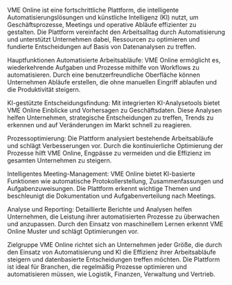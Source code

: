 VME Online ist eine fortschrittliche Plattform, die intelligente Automatisierungslösungen und künstliche Intelligenz (KI) nutzt, um Geschäftsprozesse, Meetings und operative Abläufe effizienter zu gestalten. Die Plattform vereinfacht den Arbeitsalltag durch Automatisierung und unterstützt Unternehmen dabei, Ressourcen zu optimieren und fundierte Entscheidungen auf Basis von Datenanalysen zu treffen.

Hauptfunktionen
Automatisierte Arbeitsabläufe: VME Online ermöglicht es, wiederkehrende Aufgaben und Prozesse mithilfe von Workflows zu automatisieren. Durch eine benutzerfreundliche Oberfläche können Unternehmen Abläufe erstellen, die ohne manuellen Eingriff ablaufen und die Produktivität steigern.

KI-gestützte Entscheidungsfindung: Mit integrierten KI-Analysetools bietet VME Online Einblicke und Vorhersagen zu Geschäftsdaten. Diese Analysen helfen Unternehmen, strategische Entscheidungen zu treffen, Trends zu erkennen und auf Veränderungen im Markt schnell zu reagieren.

Prozessoptimierung: Die Plattform analysiert bestehende Arbeitsabläufe und schlägt Verbesserungen vor. Durch die kontinuierliche Optimierung der Prozesse hilft VME Online, Engpässe zu vermeiden und die Effizienz im gesamten Unternehmen zu steigern.

Intelligentes Meeting-Management: VME Online bietet KI-basierte Funktionen wie automatische Protokollerstellung, Zusammenfassungen und Aufgabenzuweisungen. Die Plattform erkennt wichtige Themen und beschleunigt die Dokumentation und Aufgabenverteilung nach Meetings.

Analyse und Reporting: Detaillierte Berichte und Analysen helfen Unternehmen, die Leistung ihrer automatisierten Prozesse zu überwachen und anzupassen. Durch den Einsatz von maschinellem Lernen erkennt VME Online Muster und schlägt Optimierungen vor.

Zielgruppe
VME Online richtet sich an Unternehmen jeder Größe, die durch den Einsatz von Automatisierung und KI die Effizienz ihrer Arbeitsabläufe steigern und datenbasierte Entscheidungen treffen möchten. Die Plattform ist ideal für Branchen, die regelmäßig Prozesse optimieren und automatisieren müssen, wie Logistik, Finanzen, Verwaltung und Vertrieb.
